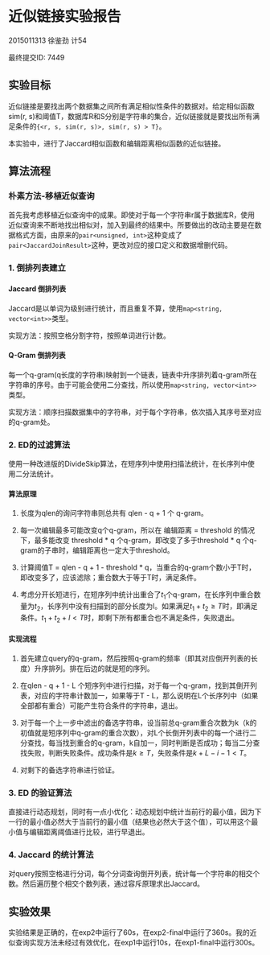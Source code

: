# 近似链接实验报告

2015011313 徐鉴劲 计54

最终提交ID: 7449

## 实验目标

近似链接是要找出两个数据集之间所有满足相似性条件的数据对。给定相似函数sim(r, s)和阈值T，数据库R和S分别是字符串的集合，近似链接就是要找出所有满足条件的`{<r, s, sim(r, s)>, sim(r, s) > T}`。

本实验中，进行了Jaccard相似函数和编辑距离相似函数的近似链接。

## 算法流程

### 朴素方法-移植近似查询

首先我考虑移植近似查询中的成果。即使对于每一个字符串r属于数据库R，使用近似查询来不断地找出相似对，加入到最终的结果中。所要做出的改动主要是在数据格式方面，由原来的`pair<unsigned, int>`这种变成了`pair<JaccardJoinResult>`这种，更改对应的接口定义和数据增删代码。

### 1. 倒排列表建立

#### Jaccard 倒排列表

Jaccard是以单词为级别进行统计，而且重复不算，使用`map<string, vector<int>>`类型。

实现方法：按照空格分割字符，按照单词进行计数。

#### Q-Gram 倒排列表

每一个q-gram(q长度的字符串)映射到一个链表，链表中升序排列着q-gram所在字符串的序号。由于可能会使用二分查找，所以使用`map<string, vector<int>>`类型。

实现方法：顺序扫描数据集中的字符串，对于每个字符串，依次插入其序号至对应的q-gram处。

### 2. ED的过滤算法

使用一种改进版的DivideSkip算法，在短序列中使用扫描法统计，在长序列中使用二分法统计。

#### 算法原理

1. 长度为qlen的询问字符串则总共有 qlen - q + 1 个 q-gram。

2. 每一次编辑最多可能改变q个q-gram，所以在 编辑距离 = threshold 的情况下，最多能改变 threshold * q 个q-gram，即改变了多于threshold * q 个q-gram的子串时，编辑距离也一定大于threshold。

3. 计算阈值T = qlen - q + 1 - threshold * q，当重合的q-gram个数小于T时，即改变多了，应该滤除；重合数大于等于T时，满足条件。

4. 考虑分开长短进行，在短序列中统计出重合了$t_1$个q-gram，在长序列中重合数量为$t_2$，长序列中没有扫描到的部分长度为l。如果满足$t_1+t_2 \ge T$时，即满足条件。$t_1 + t_2 + l \lt T$时，即剩下所有都重合也不满足条件，失败退出。

#### 实现流程

1. 首先建立query的q-gram，然后按照q-gram的频率（即其对应倒开列表的长度）升序排列。排在后边的就是短的序列。

2. 在qlen - q + 1 - L 个短序列中进行扫描，对于每一个q-gram，找到其倒开列表，对应的字符串计数加一，如果等于T - L，那么说明在L个长序列中（如果全部都有重合）可能产生符合条件的字符串，退出。

3. 对于每一个上一步中滤出的备选字符串，设当前总q-gram重合次数为k（k的初值就是短序列中q-gram的重合次数），对L个长倒开列表中的每一个进行二分查找，每当找到重合的q-gram，k自加一，同时判断是否成功；每当二分查找失败，判断失败条件。成功条件是$k \ge T$，失败条件是$k + L - i - 1 \lt T$。

4. 对剩下的备选字符串进行验证。

### 3. ED 的验证算法

直接进行动态规划，同时有一点小优化：动态规划中统计当前行的最小值，因为下一行的最小值必然大于当前行的最小值（结果也必然大于这个值），可以用这个最小值与编辑距离阈值进行比较，进行早退出。

### 4. Jaccard 的统计算法

对query按照空格进行分词，每个分词查询倒开列表，统计每一个字符串的相交个数。然后遍历整个相交个数列表，通过容斥原理求出Jaccard。

## 实验效果

实验结果是正确的，在exp2中运行了60s，在exp2-final中运行了360s。我的近似查询实现方法未经过有效优化，在exp1中运行10s，在exp1-final中运行300s。
